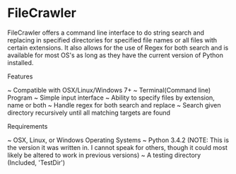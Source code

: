 # FileCrawler

FileCrawler offers a command line interface to do string search and replacing in specified directories for specified file names or all files with certain extensions. It also allows for the use of Regex for both search and is available for most OS's as long as they have the current version of Python installed.

Features

~ Compatible with OSX/Linux/Windows 7+
~ Terminal(Command line) Program
~ Simple input interface
~ Ability to specify files by extension, name or both
~ Handle regex for both search and replace
~ Search given directory recursively until all matching targets are found
 

Requirements

~ OSX, Linux, or Windows Operating Systems
~ Python 3.4.2 (NOTE: This is the version it was written in. I cannot speak for others, though it could most likely be altered to work in   previous versions)
~ A testing directory (Included, 'TestDir')

